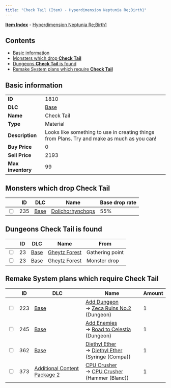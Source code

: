 ```yaml
---
title: "Check Tail (Item) - Hyperdimension Neptunia Re;Birth1"
---
```


[**Item Index**](/neptunia/rb1/item/index.html) - [Hyperdimension Neptunia Re;Birth1](/neptunia/rb1)

## Contents

- [Basic information](#basic-information)
- [Monsters which drop **Check Tail**](#monsters-which-drop-check-tail)
- [Dungeons **Check Tail** is found](#dungeons-check-tail-is-found)
- [Remake System plans which require **Check Tail**](#remake-system-plans-which-require-check-tail)

## Basic information

|   |   |
| -- | -- |
| **ID** | 1810 |
| **DLC** | [Base](/neptunia/rb1/dlc/1-base.html) |
| **Name** | Check Tail |
| **Type** | Material |
| **Description** | Looks like something to use in creating things from Plans. Try and make as much as you can! |
| **Buy Price** | 0 |
| **Sell Price** | 2193 |
| **Max inventory** | 99 |

## Monsters which drop **Check Tail**

|    | ID | DLC | Name | Base drop rate |
| -- | -- | --- | ---- | -------------- |
| <input type="checkbox" id="rb1-monster-1-235" class="trackbox" /> | 235 | [Base](/neptunia/rb1/dlc/1-base.html) | [Dolichorhynchops](/neptunia/rb1/monster/1-235-dolichorhynchops.html) | 55% |

## Dungeons **Check Tail** is found

|    | ID | DLC | Name | From |
| -- | -- | --- | ---- | ---- |
| <input type="checkbox" id="rb1-dungeon-1-23" class="trackbox" /> | 23 | [Base](/neptunia/rb1/dlc/1-base.html) | [Gheytz Forest](/neptunia/rb1/dungeon/1-23-gheytz-forest.html) | Gathering point |
| <input type="checkbox" id="rb1-dungeon-1-23" class="trackbox" /> | 23 | [Base](/neptunia/rb1/dlc/1-base.html) | [Gheytz Forest](/neptunia/rb1/dungeon/1-23-gheytz-forest.html) | Monster drop |

## Remake System plans which require **Check Tail**

|    | ID | DLC | Name | Amount |
| -- | -- | --- | ---- | ------ |
| <input type="checkbox" id="rb1-remake-1-223" class="trackbox" /> | 223 | [Base](/neptunia/rb1/dlc/1-base.html) | [Add Dungeon](/neptunia/rb1/remake/1-223-add-dungeon.html)<br />→ [Zeca Ruins No.2](/neptunia/rb1/dungeon/1-120-zeca-ruins-no-2.html) (Dungeon) | 1 |
| <input type="checkbox" id="rb1-remake-1-245" class="trackbox" /> | 245 | [Base](/neptunia/rb1/dlc/1-base.html) | [Add Enemies](/neptunia/rb1/remake/1-245-add-enemies.html)<br />→ [Road to Celestia](/neptunia/rb1/dungeon/1-25-road-to-celestia.html) (Dungeon) | 1 |
| <input type="checkbox" id="rb1-remake-1-362" class="trackbox" /> | 362 | [Base](/neptunia/rb1/dlc/1-base.html) | [Diethyl Ether](/neptunia/rb1/remake/1-362-diethyl-ether.html)<br />→ [Diethyl Ether](/neptunia/rb1/item/1-2340-diethyl-ether.html) (Syringe (Compa)) | 1 |
| <input type="checkbox" id="rb1-remake-11-373" class="trackbox" /> | 373 | [Additional Content Package 2](/neptunia/rb1/dlc/11-pack2.html) | [CPU Crusher](/neptunia/rb1/remake/11-373-cpu-crusher.html)<br />→ [CPU Crusher](/neptunia/rb1/item/11-2099-cpu-crusher.html) (Hammer (Blanc)) | 1 |